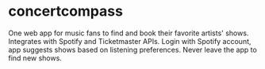 # concertcompass
One web app for music fans to find and book their favorite artists' shows. Integrates with Spotify and Ticketmaster APIs. Login with Spotify account, app suggests shows based on listening preferences. Never leave the app to find new shows.
